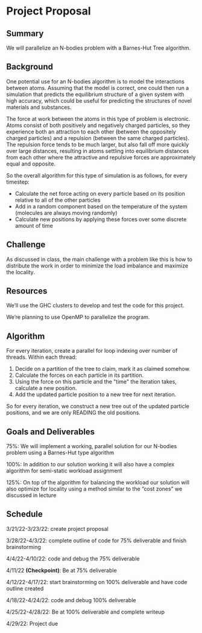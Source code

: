 # Project Proposal

## Summary
We will parallelize an N-bodies problem with a Barnes-Hut Tree algorithm.

## Background
One potential use for an N-bodies algorithm is to model the interactions between atoms. Assuming that the model is correct, one could then run a simulation that predicts the equilibrium structure of a given system with high accuracy, which could be useful for predicting the structures of novel materials and substances.

The force at work between the atoms in this type of problem is electronic. Atoms consist of both positively and negatively charged particles, so they experience both an attraction to each other (between the oppositely charged particles) and a repulsion (between the same charged particles). The repulsion force tends to be much larger, but also fall off more quickly over large distances, resulting in atoms settling into equilibrium distances from each other where the attractive and repulsive forces are approximately equal and opposite.

So the overall algorithm for this type of simulation is as follows, for every timestep:
- Calculate the net force acting on every particle based on its position relative to all of the other particles
- Add in a random component based on the temperature of the system (molecules are always moving randomly)
- Calculate new positions by applying these forces over some discrete amount of time

## Challenge
As discussed in class, the main challenge with a problem like this is how to distribute the work in order to minimize the load imbalance and maximize the locality.

## Resources
We’ll use the GHC clusters to develop and test the code for this project.

We’re planning to use OpenMP to parallelize the program.

## Algorithm

For every iteration, create a parallel for loop indexing over number of threads. Within each thread:
1. Decide on a partition of the tree to claim, mark it as claimed somehow.
2. Calculate the forces on each particle in its partition.
3. Using the force on this particle and the "time" the iteration takes, calculate a new position.
4. Add the updated particle position to a new tree for next iteration.

So for every iteration, we construct a new tree out of the updated particle positions, and we are only READING the old positions.

## Goals and Deliverables
75%: We will implement a working, parallel solution for our N-bodies problem using a Barnes-Hut type algorithm

100%: In addition to our solution working it will also have a complex algorithm for semi-static workload assignment

125%: On top of the algorithm for balancing the workload our solution will also optimize for locality using a method similar to the “cost zones” we discussed in lecture

## Schedule
3/21/22-3/23/22: create project proposal

3/28/22-4/3/22: complete outline of code for 75% deliverable and finish brainstorming

4/4/22-4/10/22: code and debug the 75% deliverable

4/11/22 **(Checkpoint)**: Be at 75% deliverable

4/12/22-4/17/22: start brainstorming on 100% deliverable and have code outline created

4/18/22-4/24/22: code and debug 100% deliverable

4/25/22-4/28/22: Be at 100% deliverable and complete writeup

4/29/22: Project due
